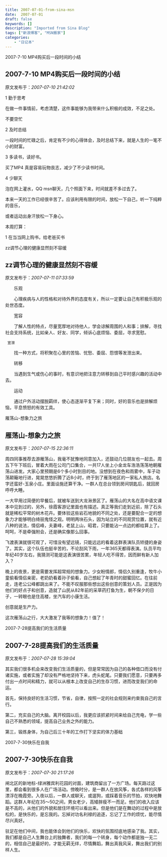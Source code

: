 ```yaml
---
title: 2007-07-01-from-sina-msn
date:  2007-07-01
draft: false
keywords: []
description: "Imported from Sina Blog"
tags: ["新浪博客", "MSN搬家"]
categories: 
    - "日记本"
---
```

2007-7-10 MP4购买后一段时间的小结
## 2007-7-10 MP4购买后一段时间的小结

 原文发布于：*2007-07-10 21:42:02*

1 勤于思考

  在做一件事情前，考虑清楚，这件事能够为我带来什么积极的成效，不足之处。

 不要空忙

2 及时总结

  一段时间的忙碌之后，肯定有不少的心得体会，及时总结下来，就是人生的一笔不小的财富。

3 多读书，读好书。

  买了MP4 真是容易玩物丧志，减少了不少读书时间。

4 少聊天

  泡在网上灌水，QQ msn聊天，几个照面下来，时间就差不多过去了。

本来一天的工作已经很辛苦了。应该利用有限的时间，放松一下自己，听一下纯粹的音乐，

或者运动出身汗放松一下身心。

本周打算：

1 在当当网上购书，给老爸买书

 


zz调节心理的健康显然刻不容缓
## zz调节心理的健康显然刻不容缓

 原文发布于：*2007-07-11 07:33:59*

 

　　乐观

　　心理疾病与人的性格和对待外界的态度有关，所以一定要让自己有积极乐观的处世态度。

　　宽容

　　了解人性的特点，尽量宽厚地对待他人，学会谅解周围的人和事；排解，寻找社会支持系统，比如亲人、好友、同学，倾诉心底烦恼、委屈，寻求宽慰。

     宣泄

　　找一种方式，将积聚在心里的苦恼、忧愁、委屈、怨恨等发泄出来。

　　转移

　　当遇到生气或伤心的事时，有意识地把注意力转移到自己平时感兴趣的活动中去。

　　运动

　　通过户外活动摆脱羁绊，使心态逐渐平复下来；同时，好的音乐也是排解烦恼，平息愤怒的有效工具。


雁荡山-想象力之旅
## 雁荡山-想象力之旅

 原文发布于：*2007-07-15 22:36:11*

  
周四同事推荐去游雁荡山，我毫不犹豫地同意加入，还鼓动几位朋友也一起去。周五下午下班后，冒着大雨在公司门口集合，一共17人坐上小金龙车浩浩荡荡地朝雁荡山进发。大家心里预期是6个多小时到目的地。没想到在夜色和雨雾中，车子动荡颠簸地行进，晃晃悠悠折腾了近8小时，终于到了雁荡地区的一家私人旅店。名字还蛮好-玉泉小庄。里面设施还算干净。一群人在总台领到房间钥匙后，就回房呼呼大睡。

 
一大早用过简便的早餐后，就被车送到大龙湫景区了。雁荡山的大名在高中语文课本中见到过的，另外，徐霞客游记里面也有描述。真正等我们走到近前，除了石头就是稀松平常的树木花卉。要体验这些岩石地貌的不同之处，还是要配合一定的想象力才能够明白绮丽鬼怪之观。明明两块石头，因为站立的不同观赏位置，就有近八种的说法，情侣峰，夫妻峰，老鼠上山，昭君，只要能沾一点边的都给算上了。呵呵，不是牵强附会，还是确实像那么回事。

  
飞渡表演就很可观了，可惜没有望远镜，只能远远的看着这群表演队员矫捷的身姿了。其实，这个队伍也挺辛苦的，不论刮风下雨，一年365天都得表演。队员平均年纪40岁左右，我猜测可能是这表演很苦累，年轻人吃不得苦，因而鲜有新人加入？

   
晚上的夜景，更是需要发挥超常规的想象力。少女盼情郎，情侣久别重逢，牧牛小童偷看情侣亲密，老奶奶看着孙子偷看，自己想起了年青时的甜蜜回忆。在往前走，连老公公峰都跳出来了。不能不叹服那些想出这些创意的策划人员。正是因为他们的好点子和创意，造就了山民从82年前的采草药打鱼为生，朝不保夕的日子，一转眼也是住高楼，坐汽车的小康生活。

   创意就是生产力。

   这次雁荡山之行，大大激发了我等的想象力！值了！

 


2007-7-28提高我们的生活质量
## 2007-7-28提高我们的生活质量

 原文发布于：*2007-07-28 15:39:04*

 
其实我们很多机会来改变我们生活质量的，但是常常因为自己的各种借口而没有付诸实施，或者实施了却没有严格地坚持下来，虎头蛇尾。只要我们愿意，只要再多付出一点时间和精力，就可以从根本上改变自己的生存习惯，进而改变我们的命运。

  首先，保持良好的生活习惯，节省，自律，按照一定的社会规则来约束我自己的言行。

 
第二，充实自己的大脑。离开校园以后，我更应该抓紧时间来给自己充电，学一些自己不熟悉的领域，提高自己业务之外的能力。

  第三，锻炼身体，为自己后三十年的工作打下坚实的体力基础 


2007-7-30快乐在自我
## 2007-7-30快乐在自我

 原文发布于：*2007-07-30 21:17:26*

  
闸北区的新地标-绿洲雅宾利花园的对面，建筑商留出了一方广场。每天路过这里，都会看到很多人在广场活动。傍晚时分，是一群人在放风筝，各式各样的风筝漂浮在晚霞旁。入夜以后，一群人或聊天，或遛狗，或踩着音乐的节拍，欢快地舞蹈。这群人年纪在35～50之间，男女老少，高矮胖瘦不一而足。他们的收入应该是不高的，从他们的外貌和居住环境可以看出来。但是他们是在舞动的过程中是放松的，是快乐的，是忘我的。忘掉对功名利禄的追逐，忘记了工作的烦忧，能尽情尽兴真好。

  
驻足在他们中间，我也能体会到他们的快乐，欢快的氛围彻底地感染了我。其实，我们都是自己人生舞台上的独舞者，我们的每一个转身，每个动作都是独一无二的，相信自己是最好的，才能无羁无绊，尽情舞蹈，舞出真我风采，舞出我们的别样人生。

 


